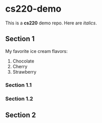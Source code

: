 # cs220-demo
This is a **cs220** demo repo.
Here are *italics*.

## Section 1
My favorite ice cream flavors:
1. Chocolate
2. Cherry
3. Strawberry
   
### Section 1.1

### Section 1.2

## Section 2
